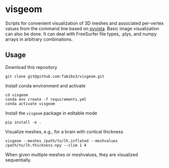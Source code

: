# visgeom
Scripts for convenient visualization of 3D meshes and associated per-vertex values from the command line based on [pyvista](https://pyvista.org/). Basic image visualization can also be done. It can deal with FreeSurfer file types, .plys, and numpy arrays in arbitrary combinations.

## Usage
Download this repository
```
git clone git@github.com:fabibo3/visgeom.git
```
Install conda environment and activate
```
cd visgeom
conda env create -f requirements.yml
conda activate visgeom
```
Install the `visgeom` package in editable mode
```
pip install -e .
```
Visualize meshes, e.g., for a brain with cortical thickness
```
visgeom --meshes /path/to/lh.inflated --meshvalues /path/to/lh.thickness.npy --clim 1 4
```
When given multiple meshes or meshvalues, they are visualized sequentially.
